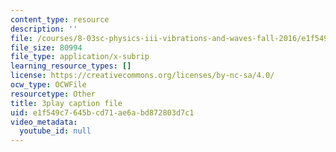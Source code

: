 ```yaml
---
content_type: resource
description: ''
file: /courses/8-03sc-physics-iii-vibrations-and-waves-fall-2016/e1f549c7645bcd71ae6abd872803d7c1_1JeBWHzrRD4.srt
file_size: 80994
file_type: application/x-subrip
learning_resource_types: []
license: https://creativecommons.org/licenses/by-nc-sa/4.0/
ocw_type: OCWFile
resourcetype: Other
title: 3play caption file
uid: e1f549c7-645b-cd71-ae6a-bd872803d7c1
video_metadata:
  youtube_id: null
---
```

